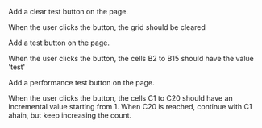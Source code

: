 Add a clear test button on the page.

When the user clicks the button, the grid should be cleared


Add a test button on the page.

When the user clicks the button, the cells B2 to B15 should have the value 'test'


Add a performance test button on the page.

When the user clicks the button, the cells C1 to C20 should have an incremental value starting from 1.
When C20 is reached, continue with C1 ahain, but keep increasing the count.